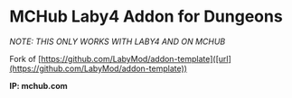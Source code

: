 # MCHub Laby4 Addon for Dungeons

*NOTE: THIS ONLY WORKS WITH LABY4 AND ON MCHUB*

Fork of [https://github.com/LabyMod/addon-template]([url](https://github.com/LabyMod/addon-template))

**IP: mchub.com**
